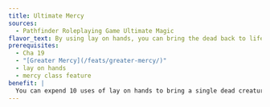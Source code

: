 ```yaml
---
title: Ultimate Mercy
sources:
  - Pathfinder Roleplaying Game Ultimate Magic
flavor_text: By using lay on hands, you can bring the dead back to life.
prerequisites:
  - Cha 19
  - "[Greater Mercy](/feats/greater-mercy/)"
  - lay on hands
  - mercy class feature
benefit: |
  You can expend 10 uses of lay on hands to bring a single dead creature you touch back to life as a [*raise dead*](/spells/raise-dead/) spell with a caster level equal to your paladin level. You must provide the material component for [*raise dead*](/spells/raise-dead/) or choose to accept 1 temporary negative level; this level automatically goes away after 24 hours, never becomes a permanent negative level, and cannot be overcome in any way except by waiting for the duration to expire.
---
```


